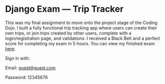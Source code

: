 # Django Exam — Trip Tracker

This was my final assignment to move onto the project stage of the Coding Dojo. I built a fully functional trip tracking app where users can create their own trips, or join trips created by other users, complete with a login/registration page, and validations. I received a Black Belt and a perfect score for completing my exam in 5 hours.
You can view my finished exam [here](http://13.59.212.139/).

Sign in with:

Email: guest@guest.com

Password: 12345678